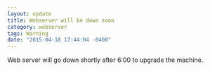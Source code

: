 ```yaml
---
layout: update
title: Webserver will be down soon
category: webserver
tags: Warning
date: "2015-04-18 17:44:04 -0400"
---
```


Web server will go down shortly after 6:00 to upgrade the machine.
